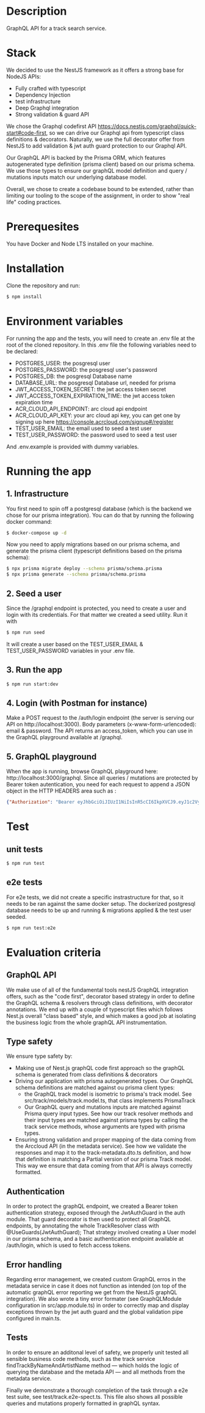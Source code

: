 # Description

GraphQL API for a track search service.


# Stack

We decided to use the NestJS framework as it offers a strong base for NodeJS APIs:
- Fully crafted with typescript
- Dependency Injection
- test infrastructure
- Deep Graphql integration
- Strong validation & guard API

We chose the Graphql codefirst API https://docs.nestjs.com/graphql/quick-start#code-first,
so we can drive our Graphql api from typescript class definitions & decorators.
Naturally, we use the full decorator offer from NestJS to add validation & jwt auth guard protection to our Graphql API.

Our GraphQL API is backed by the Prisma ORM, which features autogenerated type definition (prisma client) based on our prisma schema.
We use those types to ensure our graphQL model definition and query / mutations inputs match our underlying database model.

Overall, we chose to create a codebase bound to be extended, rather than limiting our tooling to the scope of the assignment, in order to show "real life" coding practices.


# Prerequesites

You have Docker and Node LTS installed on your machine.


# Installation

Clone the repository and run:

```bash
$ npm install
```


# Environment variables

For running the app and the tests, you will need to create an .env file at the root of the cloned repository.
In this .env file the following variables need to be declared:

- POSTGRES_USER: the posgresql user
- POSTGRES_PASSWORD: the posgresql user's password
- POSTGRES_DB: the posgresql Database name
- DATABASE_URL: the posgresql Database url, needed for prisma
- JWT_ACCESS_TOKEN_SECRET: the jwt access token secret
- JWT_ACCESS_TOKEN_EXPIRATION_TIME: the jwt access token expiration time
- ACR_CLOUD_API_ENDPOINT: arc cloud api endpoint
- ACR_CLOUD_API_KEY: your arc cloud api key, you can get one by signing up here https://console.acrcloud.com/signup#/register
- TEST_USER_EMAIL: the email used to seed a test user
- TEST_USER_PASSWORD: the password used to seed a test user

And .env.example is provided with dummy variables.


# Running the app

## 1. Infrastructure

You first need to spin off a postgresql database (which is the backend we chose for our prisma integration).
You can do that by running the following docker command:

```bash
$ docker-compose up -d
```

Now you need to apply migrations based on our prisma schema, and generate the prisma client (typescript definitions based on the prisma schema):

```bash
$ npx prisma migrate deploy --schema prisma/schema.prisma
$ npx prisma generate --schema prisma/schema.prisma
```


## 2. Seed a user

Since the /graphql endpoint is protected, you need to create a user and login with its credentials.
For that matter we created a seed utility. Run it with

```bash
$ npm run seed
```

It will create a user based on the TEST_USER_EMAIL & TEST_USER_PASSWORD variables in your .env file.


## 3. Run the app

```bash
$ npm run start:dev
```


## 4. Login (with Postman for instance)

Make a POST request to the /auth/login endpoint (the server is serving our API on http://localhost:3000).
Body parameters (x-www-form-urlencoded): email & password.
The API returns an access_token, which you can use in the GraphQL playground available at /graphql.


## 5. GraphQL playground

When the app is running, browse GraphQL playground here: http://localhost:3000/graphql.
Since all queries / mutations are protected by Bearer token autentication, you need for each request to append a JSON object in the HTTP HEADERS area such as :

```json
{"Authorization": "Bearer eyJhbGciOiJIUzI1NiIsInR5cCI6IkpXVCJ9.eyJ1c2VySWQiOjEsImlhdCI6MTcwNzc0MzkyOSwiZXhwIjoxNzA3NzQ0ODI5fQ.CmtD_A5-m405VzgxU1ZLXnOL4b6m6zuo9Bk68tL7xpc"}
```


# Test

## unit tests

```bash
$ npm run test
```

## e2e tests

For e2e tests, we did not create a specific instrastructure for that, so it needs to be ran against the same docker setup. The dockerized postgresql database needs to be up and running & migrations applied & the test user seeded.

```bash
$ npm run test:e2e
```

# Evaluation criteria

## GraphQL API

We make use of all of the fundamental tools nestJS GraphQL integration offers, such as the "code first", decorator based strategy in order to define the GraphQL schema & resolvers through class definitions, with decorator annotations. We end up with a couple of typescript files which follows Nest.js overall "class based" style, and which makes a good job at isolating the business logic from the whole graphQL API instrumentation.


## Type safety

We ensure type safety by:

- Making use of Nest.js graphQL code first approach so the graphQL schema is generated from class definitions & decorators
- Driving our application with prisma autogenerated types. Our GraphQL schema definitions are matched against ou prisma client types:
  - the GraphQL track model is isometric to prisma's track model. See src/track/models/track.model.ts, that class implements PrismaTrack
  - Our GraphQL query and mutations inputs are matched against Prisma query input types. See how our track resolver methods and their input types are matched against prisma types by calling the track service methods, whose arguments are typed with prisma types.
- Ensuring strong validation and proper mapping of the data coming from the Arccloud API (in the metadata service). See how we validate the responses and map it to the track-metadata.dto.ts definition, and how that definition is matching a Partial version of our prisma Track model. This way we ensure that data coming from that API is always correctly formatted.


## Authentication

In order to protect the graphQL endpoint, we created a Bearer token authentication strategy, exposed through the JwtAuthGuard in the auth module. That guard decorator is then used to protect all GraphQL endpoints, by annotating the whole TrackResolver class with @UseGuards(JwtAuthGuard);
That strategy involved creating a User model in our prisma schema, and a basic authentication endpoint available at /auth/login, which is used to fetch access tokens.


## Error handling

Regarding error management, we created custom GraphQL erros in the metadata service in case it does not function as intended (on top of the automatic graphQL error reporting we get from the NestJS graphQL integration). We also wrote a tiny error formater (see GraphQLModule configuration in src/app.module.ts) in order to correctly map and display exceptions thrown by the jwt auth guard and the global validation pipe configured in main.ts.


## Tests

In order to ensure an additonal level of safety, we properly unit tested all sensible business code methods,
such as the track service findTrackByNameAndArtistName method — which holds the logic of querying the database and the metada API — and all methods from the metadata service.

Finally we demonstrate a thorough completion of the task through a e2e test suite, see test/track.e2e-spect.ts.
This file also shows all possible queries and mutations properly formatted in graphQL syntax.
